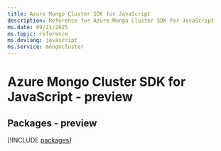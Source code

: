 ```yaml
---
title: Azure Mongo Cluster SDK for JavaScript
description: Reference for Azure Mongo Cluster SDK for JavaScript
ms.date: 09/11/2025
ms.topic: reference
ms.devlang: javascript
ms.service: mongocluster
---
```

# Azure Mongo Cluster SDK for JavaScript - preview
## Packages - preview
[!INCLUDE [packages](mongo-cluster-index.md)]